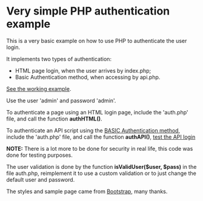 # Very simple PHP authentication example
This is a very basic example on how to use PHP to authenticate the user login.

It implements two types of authentication:
- HTML page login, when the user arrives by index.php;
- Basic Authentication method, when accessing by api.php.

[See the working example](http://ricnish.16mb.com/php-auth-example).

Use the user 'admin' and password 'admin'.

To authenticate a page using an HTML login page, include the 'auth.php' file, and call the function **authHTML()**.

To authenticate an API script using the [BASIC Authentication method](https://en.wikipedia.org/wiki/Basic_access_authentication), include the 'auth.php' file, and call the function **authAPI()**, [test the API login](http://ricnish.16mb.com/php-auth-example/api.php)

**NOTE:** There is a lot more to be done for security in real life, this code was done for testing purposes.

The user validation is done by the function **isValidUser($user, $pass)** in the file auth.php, reimplement it to use a custom validation or to just change the default user and password.

The styles and sample page came from [Bootstrap](https://getbootstrap.com/), many thanks.

